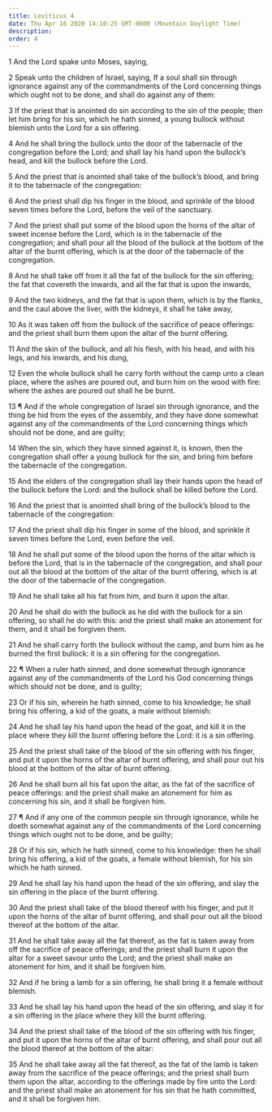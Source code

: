 ```yaml
---
title: Leviticus 4
date: Thu Apr 16 2020 14:10:25 GMT-0600 (Mountain Daylight Time)
description: 
order: 4
---
```


<p>1 And the Lord spake unto Moses, saying,</p>
<p>
  2 Speak unto the children of Israel, saying, If a soul shall sin through
  ignorance against any of the commandments of the Lord concerning things which
  ought not to be done, and shall do against any of them:
</p>
<p>
  3 If the priest that is anointed do sin according to the sin of the people;
  then let him bring for his sin, which he hath sinned, a young bullock without
  blemish unto the Lord for a sin offering.
</p>
<p>
  4 And he shall bring the bullock unto the door of the tabernacle of the
  congregation before the Lord; and shall lay his hand upon the bullock&#x2019;s
  head, and kill the bullock before the Lord.
</p>
<p>
  5 And the priest that is anointed shall take of the bullock&#x2019;s blood,
  and bring it to the tabernacle of the congregation:
</p>
<p>
  6 And the priest shall dip his finger in the blood, and sprinkle of the blood
  seven times before the Lord, before the veil of the sanctuary.
</p>
<p>
  7 And the priest shall put some of the blood upon the horns of the altar of
  sweet incense before the Lord, which is in the tabernacle of the congregation;
  and shall pour all the blood of the bullock at the bottom of the altar of the
  burnt offering, which is at the door of the tabernacle of the congregation.
</p>
<p>
  8 And he shall take off from it all the fat of the bullock for the sin
  offering; the fat that covereth the inwards, and all the fat that is upon the
  inwards,
</p>
<p>
  9 And the two kidneys, and the fat that is upon them, which is by the flanks,
  and the caul above the liver, with the kidneys, it shall he take away,
</p>
<p>
  10 As it was taken off from the bullock of the sacrifice of peace offerings:
  and the priest shall burn them upon the altar of the burnt offering.
</p>
<p>
  11 And the skin of the bullock, and all his flesh, with his head, and with his
  legs, and his inwards, and his dung,
</p>
<p>
  12 Even the whole bullock shall he carry forth without the camp unto a clean
  place, where the ashes are poured out, and burn him on the wood with fire:
  where the ashes are poured out shall he be burnt.
</p>
<p>
  13 &#xB6; And if the whole congregation of Israel sin through ignorance, and
  the thing be hid from the eyes of the assembly, and they have done somewhat
  against any of the commandments of the Lord concerning things which should not
  be done, and are guilty;
</p>
<p>
  14 When the sin, which they have sinned against it, is known, then the
  congregation shall offer a young bullock for the sin, and bring him before the
  tabernacle of the congregation.
</p>
<p>
  15 And the elders of the congregation shall lay their hands upon the head of
  the bullock before the Lord: and the bullock shall be killed before the Lord.
</p>
<p>
  16 And the priest that is anointed shall bring of the bullock&#x2019;s blood
  to the tabernacle of the congregation:
</p>
<p>
  17 And the priest shall dip his finger in some of the blood, and sprinkle it
  seven times before the Lord, even before the veil.
</p>
<p>
  18 And he shall put some of the blood upon the horns of the altar which is
  before the Lord, that is in the tabernacle of the congregation, and shall pour
  out all the blood at the bottom of the altar of the burnt offering, which is
  at the door of the tabernacle of the congregation.
</p>
<p>19 And he shall take all his fat from him, and burn it upon the altar.</p>
<p>
  20 And he shall do with the bullock as he did with the bullock for a sin
  offering, so shall he do with this: and the priest shall make an atonement for
  them, and it shall be forgiven them.
</p>
<p>
  21 And he shall carry forth the bullock without the camp, and burn him as he
  burned the first bullock: it is a sin offering for the congregation.
</p>
<p>
  22 &#xB6; When a ruler hath sinned, and done somewhat through ignorance
  against any of the commandments of the Lord his God concerning things which
  should not be done, and is guilty;
</p>
<p>
  23 Or if his sin, wherein he hath sinned, come to his knowledge; he shall
  bring his offering, a kid of the goats, a male without blemish:
</p>
<p>
  24 And he shall lay his hand upon the head of the goat, and kill it in the
  place where they kill the burnt offering before the Lord: it is a sin
  offering.
</p>
<p>
  25 And the priest shall take of the blood of the sin offering with his finger,
  and put it upon the horns of the altar of burnt offering, and shall pour out
  his blood at the bottom of the altar of burnt offering.
</p>
<p>
  26 And he shall burn all his fat upon the altar, as the fat of the sacrifice
  of peace offerings: and the priest shall make an atonement for him as
  concerning his sin, and it shall be forgiven him.
</p>
<p>
  27 &#xB6; And if any one of the common people sin through ignorance, while he
  doeth somewhat against any of the commandments of the Lord concerning things
  which ought not to be done, and be guilty;
</p>
<p>
  28 Or if his sin, which he hath sinned, come to his knowledge: then he shall
  bring his offering, a kid of the goats, a female without blemish, for his sin
  which he hath sinned.
</p>
<p>
  29 And he shall lay his hand upon the head of the sin offering, and slay the
  sin offering in the place of the burnt offering.
</p>
<p>
  30 And the priest shall take of the blood thereof with his finger, and put it
  upon the horns of the altar of burnt offering, and shall pour out all the
  blood thereof at the bottom of the altar.
</p>
<p>
  31 And he shall take away all the fat thereof, as the fat is taken away from
  off the sacrifice of peace offerings; and the priest shall burn it upon the
  altar for a sweet savour unto the Lord; and the priest shall make an atonement
  for him, and it shall be forgiven him.
</p>
<p>
  32 And if he bring a lamb for a sin offering, he shall bring it a female
  without blemish.
</p>
<p>
  33 And he shall lay his hand upon the head of the sin offering, and slay it
  for a sin offering in the place where they kill the burnt offering.
</p>
<p>
  34 And the priest shall take of the blood of the sin offering with his finger,
  and put it upon the horns of the altar of burnt offering, and shall pour out
  all the blood thereof at the bottom of the altar:
</p>
<p>
  35 And he shall take away all the fat thereof, as the fat of the lamb is taken
  away from the sacrifice of the peace offerings; and the priest shall burn them
  upon the altar, according to the offerings made by fire unto the Lord: and the
  priest shall make an atonement for his sin that he hath committed, and it
  shall be forgiven him.
</p>
